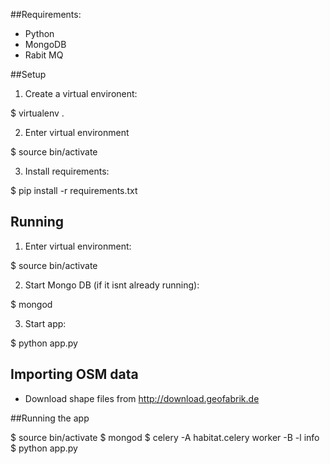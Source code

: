 

##Requirements:
- Python
- MongoDB
- Rabit MQ


##Setup

1) Create a virtual environent:

$ virtualenv .

2) Enter virtual environment

$ source bin/activate

3) Install requirements:

$ pip install -r requirements.txt

## Running

1) Enter virtual environment:

$ source bin/activate

2) Start Mongo DB (if it isnt already running):

$ mongod

3) Start app:

$ python app.py

## Importing OSM data

* Download shape files from http://download.geofabrik.de


##Running the app

$ source bin/activate
$ mongod
$ celery -A habitat.celery worker -B -l info
$ python app.py